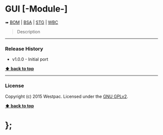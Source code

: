 GUI [-Module-]
===========

➠
[BOM](http://westpaccxteam.github.io/GUI-source/[-Module-]/1.0.0/tests/BOM/) |
[BSA](http://westpaccxteam.github.io/GUI-source/[-Module-]/1.0.0/tests/BSA/) |
[STG](http://westpaccxteam.github.io/GUI-source/[-Module-]/1.0.0/tests/STG/) |
[WBC](http://westpaccxteam.github.io/GUI-source/[-Module-]/1.0.0/tests/WBC/)

> Description

----------------------------------------------------------------------------------------------------------------------------------------------------------------


### Release History

* v1.0.0 - Initial port

**[⬆ back to top](#content)**


----------------------------------------------------------------------------------------------------------------------------------------------------------------


### License

Copyright (c) 2015 Westpac. Licensed under the [GNU GPLv2](https://raw.githubusercontent.com/WestpacCXTeam/GUI-source/master/LICENSE).

**[⬆ back to top](#content)**

# };